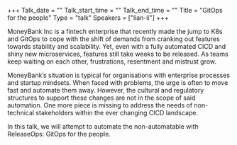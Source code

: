 +++
Talk_date = ""
Talk_start_time = ""
Talk_end_time = ""
Title = "GitOps for the people"
Type = "talk"
Speakers = ["lian-li"]
+++

MoneyBank Inc is a fintech enterprise that recently made the jump to K8s and GitOps to cope with the shift of demands from cranking out features towards stability and scalability. Yet, even with a fully automated CICD and shiny new microservices, features still take weeks to be released. As teams keep waiting on each other, frustrations, resentment and mistrust grow.

MoneyBank’s situation is typical for organisations with enterprise processes and startup mindsets. When faced with problems, the urge is often to move fast and automate them away. However, the cultural and regulatory structures to support these changes are not in the scope of said automation. One more piece is missing to address the needs of non-technical stakeholders within the ever changing CICD landscape.

In this talk, we will attempt to automate the non-automatable with ReleaseOps: GitOps for the people.
